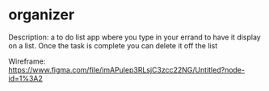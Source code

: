 # organizer
Description: a to do list app wbere you type in your errand to have it display on a list. Once the task is complete you can delete it off the list


Wireframe: https://www.figma.com/file/imAPulep3RLsjC3zcc22NG/Untitled?node-id=1%3A2
